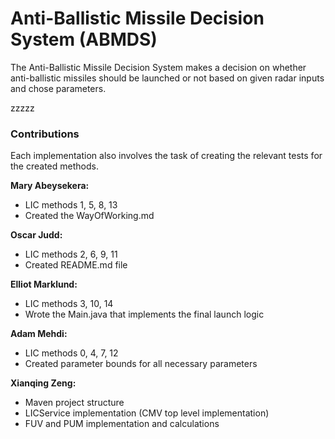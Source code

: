 # Anti-Ballistic Missile Decision System (ABMDS)

The Anti-Ballistic Missile Decision System makes a decision on whether anti-ballistic missiles should be launched or not based on given radar inputs and chose parameters.

zzzzz
### Contributions

Each implementation also involves the task of creating the relevant tests for the created methods.

**Mary Abeysekera:**
- LIC methods 1, 5, 8, 13
- Created the WayOfWorking.md

**Oscar Judd:**
- LIC methods 2, 6, 9, 11
- Created README.md file

**Elliot Marklund:** 
- LIC methods 3, 10, 14
- Wrote the Main.java that implements the final launch logic

**Adam Mehdi:** 
- LIC methods 0, 4, 7, 12
- Created parameter bounds for all necessary parameters

**Xianqing Zeng:** 
- Maven project structure
- LICService implementation (CMV top level implementation)
- FUV and PUM implementation and calculations
